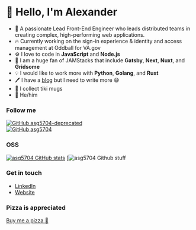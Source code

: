 # :wave: Hello, I'm Alexander
- :office: A passionate Lead Front-End Engineer who leads distributed teams in creating complex, high-performing web applications.
- :fire: Currently working on the sign-in experience & identity and access management at Oddball for VA.gov
- :gear: I love to code in **JavaScript** and **Node.js**
- :grapes: I am a huge fan of JAMStacks that include **Gatsby**, **Next**, **Nuxt**, and **Gridsome**
- :bulb: I would like to work more with **Python**, **Golang**, and **Rust**
- :pen: I have a [blog](https://alexandergarcia.me/blog) but I need to write more 😅
- 🥤 I collect tiki mugs
- :rainbow: He/him

### Follow me
[![GitHub asg5704-deprecated](https://img.shields.io/github/followers/asg5704-deprecated?label=follow-asg5704-deprecated&style=social)](https://github.com/asg5704-deprecated)<br/>
[![GitHub asg5704](https://img.shields.io/github/followers/asg5704?label=follow-asg5704&style=social)](https://github.com/asg5704)

### OSS
[![asg5704 GitHub stats](https://github-readme-stats.vercel.app/api?username=asg5704&show_icons=true&theme=vue&count_private=true)](https://github.com/asg5704/github-readme-stats)
[![asg5704 Github stuff](https://github-profile-trophy.vercel.app/?username=asg5704)


### Get in touch
- [LinkedIn](https://linkedin.com/in/asg5704)
- [Website](https://alexandergarcia.me)

### Pizza is appreciated
[Buy me a pizza :pizza:](https://www.buymeacoffee.com/asg5704)
